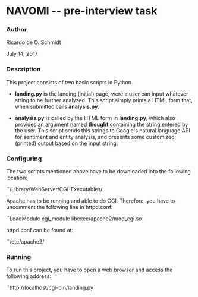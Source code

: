# NAVOMI -- pre-interview task

### Author

Ricardo de O. Schmidt

July 14, 2017


### Description

This project consists of two basic scripts in Python.

* __landing.py__ is the landing (initial) page, were a user can input whatever
string to be further analyzed. This script simply prints a HTML form that, when
submitted calls __analysis.py__.

* __analysis.py__ is called by the HTML form in __landing.py__, which also
provides an argument named __thought__ containing the string entered by the
user. This script sends this strings to Google's natural language API for
sentiment and entity analysis, and presents some customized (printed) output
based on the input string.


### Configuring

The two scripts mentioned above have to be downloaded into the following
location:

``/Library/WebServer/CGI-Executables/

Apache has to be running and able to do CGI. Therefore, you have to uncomment
the following line in httpd.conf:

``LoadModule cgi_module libexec/apache2/mod_cgi.so

httpd.conf can be found at:

``/etc/apache2/

### Running

To run this project, you have to open a web browser and access the following
address:

``http://localhost/cgi-bin/landing.py

